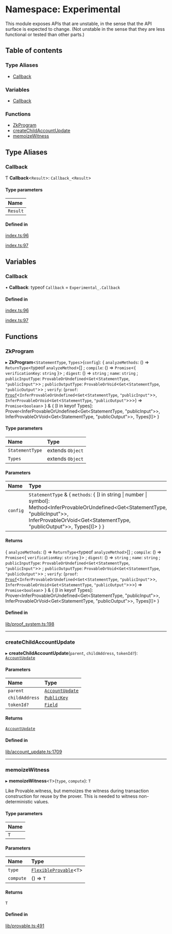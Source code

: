 # Namespace: Experimental

This module exposes APIs that are unstable, in the sense that the API surface is expected to change.
(Not unstable in the sense that they are less functional or tested than other parts.)

## Table of contents

### Type Aliases

- [Callback](Experimental.md#callback)

### Variables

- [Callback](Experimental.md#callback-1)

### Functions

- [ZkProgram](Experimental.md#zkprogram)
- [createChildAccountUpdate](Experimental.md#createchildaccountupdate)
- [memoizeWitness](Experimental.md#memoizewitness)

## Type Aliases

### Callback

Ƭ **Callback**<`Result`\>: `Callback_`<`Result`\>

#### Type parameters

| Name |
| :------ |
| `Result` |

#### Defined in

[index.ts:96](https://github.com/o1-labs/snarkyjs/blob/e55c71d/src/index.ts#L96)

[index.ts:97](https://github.com/o1-labs/snarkyjs/blob/e55c71d/src/index.ts#L97)

## Variables

### Callback

• **Callback**: typeof `Callback` = `Experimental_.Callback`

#### Defined in

[index.ts:96](https://github.com/o1-labs/snarkyjs/blob/e55c71d/src/index.ts#L96)

[index.ts:97](https://github.com/o1-labs/snarkyjs/blob/e55c71d/src/index.ts#L97)

## Functions

### ZkProgram

▸ **ZkProgram**<`StatementType`, `Types`\>(`config`): { `analyzeMethods`: () => `ReturnType`<typeof `analyzeMethod`\>[] ; `compile`: () => `Promise`<{ `verificationKey`: `string`  }\> ; `digest`: () => `string` ; `name`: `string` ; `publicInputType`: `ProvableOrUndefined`<`Get`<`StatementType`, ``"publicInput"``\>\> ; `publicOutputType`: `ProvableOrVoid`<`Get`<`StatementType`, ``"publicOutput"``\>\> ; `verify`: (`proof`: [`Proof`](../classes/Proof.md)<`InferProvableOrUndefined`<`Get`<`StatementType`, ``"publicInput"``\>\>, `InferProvableOrVoid`<`Get`<`StatementType`, ``"publicOutput"``\>\>\>) => `Promise`<`boolean`\>  } & { [I in keyof Types]: Prover<InferProvableOrUndefined<Get<StatementType, "publicInput"\>\>, InferProvableOrVoid<Get<StatementType, "publicOutput"\>\>, Types[I]\> }

#### Type parameters

| Name | Type |
| :------ | :------ |
| `StatementType` | extends `Object` |
| `Types` | extends `Object` |

#### Parameters

| Name | Type |
| :------ | :------ |
| `config` | `StatementType` & { `methods`: { [I in string \| number \| symbol]: Method<InferProvableOrUndefined<Get<StatementType, "publicInput"\>\>, InferProvableOrVoid<Get<StatementType, "publicOutput"\>\>, Types[I]\> }  } |

#### Returns

{ `analyzeMethods`: () => `ReturnType`<typeof `analyzeMethod`\>[] ; `compile`: () => `Promise`<{ `verificationKey`: `string`  }\> ; `digest`: () => `string` ; `name`: `string` ; `publicInputType`: `ProvableOrUndefined`<`Get`<`StatementType`, ``"publicInput"``\>\> ; `publicOutputType`: `ProvableOrVoid`<`Get`<`StatementType`, ``"publicOutput"``\>\> ; `verify`: (`proof`: [`Proof`](../classes/Proof.md)<`InferProvableOrUndefined`<`Get`<`StatementType`, ``"publicInput"``\>\>, `InferProvableOrVoid`<`Get`<`StatementType`, ``"publicOutput"``\>\>\>) => `Promise`<`boolean`\>  } & { [I in keyof Types]: Prover<InferProvableOrUndefined<Get<StatementType, "publicInput"\>\>, InferProvableOrVoid<Get<StatementType, "publicOutput"\>\>, Types[I]\> }

#### Defined in

[lib/proof_system.ts:198](https://github.com/o1-labs/snarkyjs/blob/e55c71d/src/lib/proof_system.ts#L198)

___

### createChildAccountUpdate

▸ **createChildAccountUpdate**(`parent`, `childAddress`, `tokenId?`): [`AccountUpdate`](../classes/AccountUpdate.md)

#### Parameters

| Name | Type |
| :------ | :------ |
| `parent` | [`AccountUpdate`](../classes/AccountUpdate.md) |
| `childAddress` | [`PublicKey`](../classes/Types.PublicKey.md) |
| `tokenId?` | [`Field`](../classes/Field.md) |

#### Returns

[`AccountUpdate`](../classes/AccountUpdate.md)

#### Defined in

[lib/account_update.ts:1709](https://github.com/o1-labs/snarkyjs/blob/e55c71d/src/lib/account_update.ts#L1709)

___

### memoizeWitness

▸ **memoizeWitness**<`T`\>(`type`, `compute`): `T`

Like Provable.witness, but memoizes the witness during transaction construction
for reuse by the prover. This is needed to witness non-deterministic values.

#### Type parameters

| Name |
| :------ |
| `T` |

#### Parameters

| Name | Type |
| :------ | :------ |
| `type` | [`FlexibleProvable`](../README.md#flexibleprovable)<`T`\> |
| `compute` | () => `T` |

#### Returns

`T`

#### Defined in

[lib/provable.ts:491](https://github.com/o1-labs/snarkyjs/blob/e55c71d/src/lib/provable.ts#L491)
